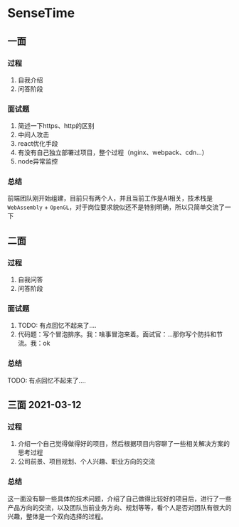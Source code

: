 # SenseTime

## 一面

### 过程

1. 自我介绍
2. 问答阶段

### 面试题

1. 简述一下https、http的区别
2. 中间人攻击
3. react优化手段
4. 有没有自己独立部署过项目，整个过程（nginx、webpack、cdn...）
5. node异常监控

### 总结

前端团队刚开始组建，目前只有两个人，并且当前工作是AI相关，技术栈是`WebAssembly` + `OpenGL`，对于岗位要求貌似还不是特别明确，所以只简单交流了一下


## 二面

### 过程

1. 自我问答
2. 问答阶段

### 面试题

1. TODO: 有点回忆不起来了....
2. 代码题：写个冒泡排序。我：啥事冒泡来着。面试官：...那你写个防抖和节流。我：ok

### 总结

TODO: 有点回忆不起来了....

## 三面 2021-03-12

### 过程

1. 介绍一个自己觉得做得好的项目，然后根据项目内容聊了一些相关解决方案的思考过程
2. 公司前景、项目规划、个人兴趣、职业方向的交流

### 总结

这一面没有聊一些具体的技术问题，介绍了自己做得比较好的项目后，进行了一些产品方向的交流，以及团队当前业务方向、规划等等，看个人是否对团队有很大的兴趣，整体是一个双向选择的过程。